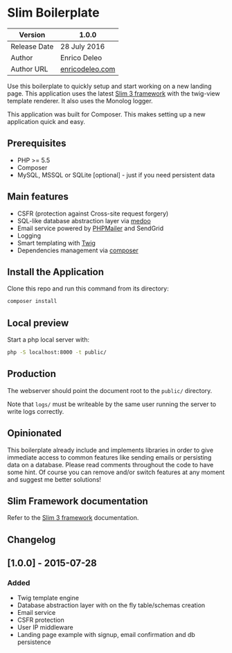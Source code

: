 # Slim Boilerplate

| Version      | 1.0.0           |
|--------------|-----------------|
| Release Date | 28 July 2016    |
| Author       | Enrico Deleo    |
| Author URL   | [enricodeleo.com](http://enricodeleo.com) |

Use this boilerplate to quickly setup and start working on a new landing page.
This application uses the latest [Slim 3 framework](http://www.slimframework.com/) with the twig-view template renderer. It also uses the Monolog logger.

This application was built for Composer. This makes setting up a new application quick and easy.

## Prerequisites

* PHP >= 5.5
* Composer
* MySQL, MSSQL or SQLite [optional] - just if you need persistent data

## Main features

* CSFR (protection against Cross-site request forgery)
* SQL-like database abstraction layer via [medoo](http://medoo.in/)
* Email service powered by [PHPMailer](https://github.com/PHPMailer/PHPMailer) and SendGrid
* Logging
* Smart templating with [Twig](http://twig.sensiolabs.org/)
* Dependencies management via [composer](https://getcomposer.org/)

## Install the Application

Clone this repo and run this command from its directory:

```bash
composer install
```

## Local preview

Start a php local server with:

```bash
php -S localhost:8000 -t public/
```

## Production

The webserver should point the document root to the `public/` directory.

Note that `logs/` must be writeable by the same user running the server to write logs correctly.

## Opinionated

This boilerplate already include and implements libraries in order to give immediate access to common features like sending emails or persisting data on a database. Please read comments throughout the code to have some hint. Of course you can remove and/or switch features at any moment and suggest me better solutions!

## Slim Framework documentation

Refer to the [Slim 3 framework](http://www.slimframework.com/) documentation.

## Changelog

## [1.0.0] - 2015-07-28
### Added
- Twig template engine
- Database abstraction layer with on the fly table/schemas creation
- Email service
- CSFR protection
- User IP middleware
- Landing page example with signup, email confirmation and db persistence